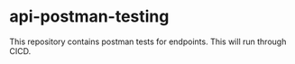 # api-postman-testing
This repository contains postman tests for endpoints. This will run through CICD.
